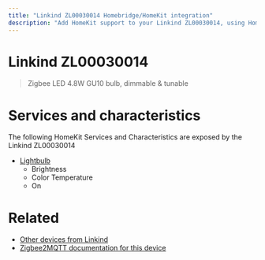 ```yaml
---
title: "Linkind ZL00030014 Homebridge/HomeKit integration"
description: "Add HomeKit support to your Linkind ZL00030014, using Homebridge, Zigbee2MQTT and homebridge-z2m."
---
```

<!---
This file has been GENERATED using src/docgen/docgen.ts
DO NOT EDIT THIS FILE MANUALLY!
-->
# Linkind ZL00030014
> Zigbee LED 4.8W GU10 bulb, dimmable & tunable


# Services and characteristics
The following HomeKit Services and Characteristics are exposed by
the Linkind ZL00030014

* [Lightbulb](../../light.md)
  * Brightness
  * Color Temperature
  * On


# Related
* [Other devices from Linkind](../index.md#linkind)
* [Zigbee2MQTT documentation for this device](https://www.zigbee2mqtt.io/devices/ZL00030014.html)